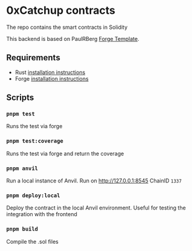 # 0xCatchup contracts

The repo contains the smart contracts in Solidity

This backend is based on PaulRBerg [Forge Template](https://github.com/PaulRBerg/foundry-template).

## Requirements
- Rust [installation instructions](https://www.rust-lang.org/tools/install)
- Forge [installation instructions](https://getfoundry.sh/)

## Scripts

### `pnpm test`

Runs the test via forge

### `pnpm test:coverage`

Runs the test via forge and return the coverage

### `pnpm anvil`

Run a local instance of Anvil. Run on http://127.0.0.1:8545 ChainID `1337`

### `pnpm deploy:local`

Deploy the contract in the local Anvil environment. Useful for testing the integration with the frontend

### `pnpm build`

Compile the .sol files

